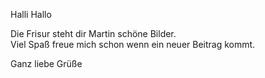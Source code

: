 Halli Hallo

Die Frisur steht dir Martin
schöne Bilder.  
Viel Spaß    freue mich schon wenn ein neuer Beitrag kommt.

Ganz liebe Grüße 